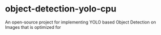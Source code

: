 # object-detection-yolo-cpu 
An open-source project for implementing YOLO based Object Detection on Images that is optimized for 